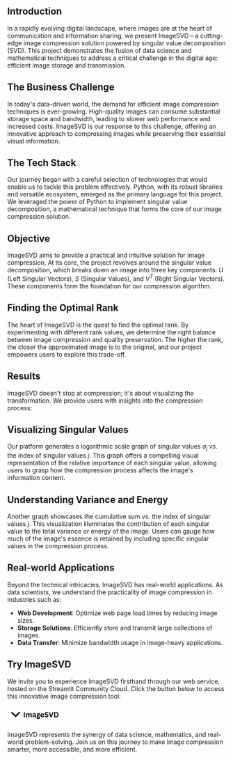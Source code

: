 

## Introduction

In a rapidly evolving digital landscape, where images are at the heart of communication and information sharing, we present ImageSVD – a cutting-edge image compression solution powered by singular value decomposition (SVD). This project demonstrates the fusion of data science and mathematical techniques to address a critical challenge in the digital age: efficient image storage and transmission.

## The Business Challenge

In today's data-driven world, the demand for efficient image compression techniques is ever-growing. High-quality images can consume substantial storage space and bandwidth, leading to slower web performance and increased costs. ImageSVD is our response to this challenge, offering an innovative approach to compressing images while preserving their essential visual information.

## The Tech Stack

Our journey began with a careful selection of technologies that would enable us to tackle this problem effectively. Python, with its robust libraries and versatile ecosystem, emerged as the primary language for this project. We leveraged the power of Python to implement singular value decomposition, a mathematical technique that forms the core of our image compression solution.

## Objective

ImageSVD aims to provide a practical and intuitive solution for image compression. At its core, the project revolves around the singular value decomposition, which breaks down an image into three key components: $U$ (Left Singular Vectors), $S$ (Singular Values), and $V^T$ (Right Singular Vectors). These components form the foundation for our compression algorithm.

## Finding the Optimal Rank

The heart of ImageSVD is the quest to find the optimal rank. By experimenting with different rank values, we determine the right balance between image compression and quality preservation. The higher the rank, the closer the approximated image is to the original, and our project empowers users to explore this trade-off.

## Results

ImageSVD doesn't stop at compression; it's about visualizing the transformation. We provide users with insights into the compression process:

## Visualizing Singular Values

Our platform generates a logarithmic scale graph of singular values $\sigma_j$ vs. the index of singular values $j$. This graph offers a compelling visual representation of the relative importance of each singular value, allowing users to grasp how the compression process affects the image's information content.

## Understanding Variance and Energy

Another graph showcases the cumulative sum vs. the index of singular values $j$. This visualization illuminates the contribution of each singular value to the total variance or energy of the image. Users can gauge how much of the image's essence is retained by including specific singular values in the compression process.

## Real-world Applications

Beyond the technical intricacies, ImageSVD has real-world applications. As data scientists, we understand the practicality of image compression in industries such as:

- **Web Development**: Optimize web page load times by reducing image sizes.
- **Storage Solutions**: Efficiently store and transmit large collections of images.
- **Data Transfer**: Minimize bandwidth usage in image-heavy applications.

## Try ImageSVD

We invite you to experience ImageSVD firsthand through our web service, hosted on the Streamlit Community Cloud. Click the button below to access this innovative image compression tool:

<a href="https://imagesvd.streamlit.app" target="_parent"><img src="icons/ImageSVD-Logo-Rounded.png" height=40 alt="Launch ImageSVD"/></a>

ImageSVD represents the synergy of data science, mathematics, and real-world problem-solving. Join us on this journey to make image compression smarter, more accessible, and more efficient.

